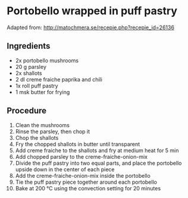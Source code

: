 # Portobello wrapped in puff pastry
Adapted from: http://matochmera.se/recepie.php?recepie_id=26136
## Ingredients
- 2x portobello mushrooms
- 20 g parsley
- 2x shallots
- 2 dl creme fraiche paprika and chili
- 1x roll puff pastry
- 1 msk butter for frying
## Procedure
1. Clean the mushrooms
2. Rinse the parsley, then chop it
3. Chop the shallots
4. Fry the chopped shallots in butter until transparent
5. Add creme fraiche to the shallots and fry at medium heat for 5 min 
6. Add chopped parsley to the creme-fraiche-onion-mix
7. Divide the puff pastry into two equal parts, and place the portobello upside down in the center of each piece
8. Add the creme-fraiche-onion-mix inside the portobello
9. Tie the puff pastry piece together around each portobello
11. Bake at 200 °C using the convection setting for 20 minutes

